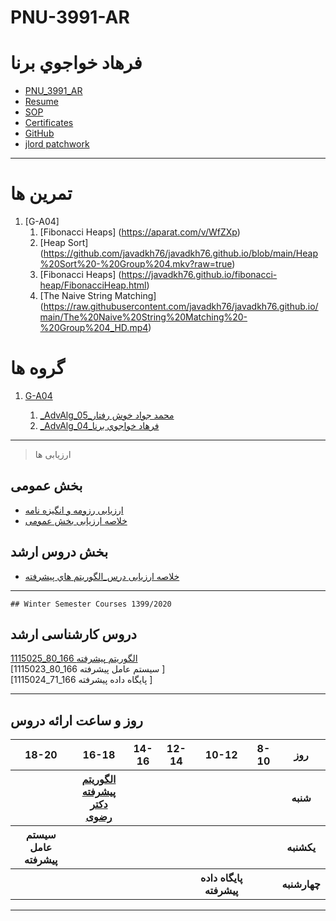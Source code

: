 # PNU-3991-AR

# فرهاد خواجوي برنا
- [PNU_3991_AR](https://github.com/farhad6996/PNU-3991-AR)
- [Resume](https://farhad6996.github.io/) 
- [SOP](https://farhad6996.github.io/SOP/)
- [Certificates](https://github.com/farhad6996/PNU-3991-AR/blob/main/CERTIFICATE.pdf)
- [GitHub](https://github.com/farhad6996)
- [jlord patchwork](https://github.com/farhad6996/PNU-3991-AR/blob/main/patchwork.png)
------------------

# تمرین ها
1. [G-A04]
    1. [Fibonacci Heaps] (https://aparat.com/v/WfZXp)
    1. [Heap Sort] (https://github.com/javadkh76/javadkh76.github.io/blob/main/Heap%20Sort%20-%20Group%204.mkv?raw=true)
    1. [Fibonacci Heaps] (https://javadkh76.github.io/fibonacci-heap/FibonacciHeap.html)
    1. [The Naive String Matching] (https://raw.githubusercontent.com/javadkh76/javadkh76.github.io/main/The%20Naive%20String%20Matching%20-%20Group%204_HD.mp4)
# گروه ها
1. [G-A04](https://github.com/AliRazavi-edu/PNU_3991/tree/master/_MSc/AdvancedAlgorithms/1115025_80)

    1. [_AdvAlg_05_محمد جواد خوش رفتار](https://github.com/AliRazavi-edu/PNU_3991/tree/master/_MSc/AdvancedAlgorithms/1115025_80/06_%D9%85%D8%AD%D9%85%D8%AF%D8%AC%D9%88%D8%A7%D8%AF%20%D8%AE%D9%88%D8%B4%20%D8%B1%D9%81%D8%AA%D8%A7%D8%B1)    
    1. [_AdvAlg_04_فرهاد خواجوي برنا](https://github.com/AliRazavi-edu/PNU_3991/tree/master/_MSc/AdvancedAlgorithms/1115025_80/05_%D9%81%D8%B1%D9%87%D8%A7%D8%AF%20%D8%AE%D9%88%D8%A7%D8%AC%D9%88%D9%8A%20%D8%A8%D8%B1%D9%86%D8%A7)
 ------------------
> ارزیابی ها

##  بخش عمومی
- [ارزیابی رزومه و انگیزه نامه](https://github.com/farhad6996/PNU-3991-AR/blob/main/Resume%20evaluation.pdf)
- [خلاصه ارزیابی بخش عمومی](https://github.com/farhad6996/PNU-3991-AR/blob/main/General%20evaluation.pdf)

##  بخش دروس ارشد
- [خلاصه ارزیابی درس_الگوريتم هاي پيشرفته](https://github.com/farhad6996/PNU-3991-AR/blob/main/Lesson%20evaluation1.pdf)

------------------
 
 
    ## Winter Semester Courses 1399/2020

## دروس کارشناسی ارشد

[1115025_80_166   الگوریتم پیشرفته ](https://github.com/AliRazavi-edu/PNU_3991/tree/master/_MSc/AdvancedAlgorithms)
<br>
[1115023_80_166 سیستم عامل پیشرفته ]
<br>
[1115024_71_166 پایگاه داده پیشرفته ]
<br>

--------------

## روز و ساعت ارائه دروس

<table style="width:100%">
  <tr>
    <th>18-20</th>
    <th>16-18</th>
    <th>14-16</th>
    <th>12-14</th>
    <th>10-12</th>
    <th>8-10</th>
    <th>روز</th>
    </tr>
   <tr>
    <th></th>
    <th><a href="https://github.com/AliRazavi-edu/PNU_3991/tree/master/_MSc/AdvancedAlgorithms" >الگوریتم پیشرفته<br>دکتر رضوی</th>
    <th></th>
    <th></th>
    <th></th>
    <th></th>
    <th>شنبه</th>
   </tr>
   </tr>
   <tr>
    <th>سیستم عامل پیشرفته</th>
    <th></th>
    <th></th>
    <th></th>
    <th></th>
    <th></th>
    <th>يكشنبه</th>
  </tr>
  </tr>
   <tr>
    <th></th>
    <th></th>
    <th></th>
    <th></th>
    <th>پایگاه داده پیشرفته</th>
    <th></th>
    <th>چهارشنبه</th>
  </tr>
  </table>

--------------
